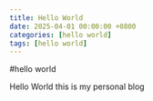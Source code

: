 ```yaml
---
title: Hello World
date: 2025-04-01 00:00:00 +0800
categories: [hello world]
tags: [hello world]
---
```


#hello world

Hello World this is my personal blog
